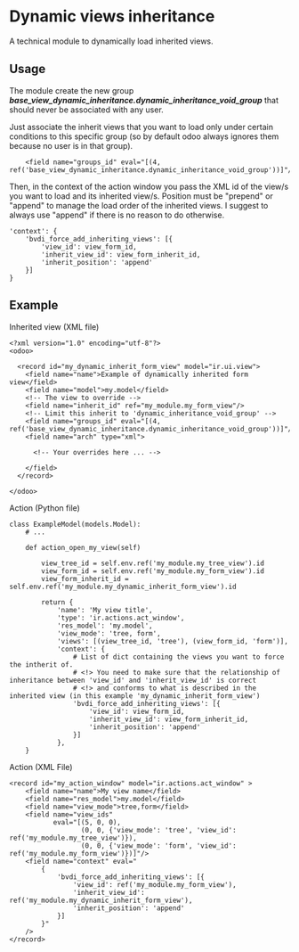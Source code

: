 # Dynamic views inheritance

A technical module to dynamically load inherited views.


## Usage

The module create the new group ***base_view_dynamic_inheritance.dynamic_inheritance_void_group*** that should never be associated with any user.

Just associate the inherit views that you want to load only under certain conditions to this specific group (so by default odoo always ignores them because no user is in that group).

        <field name="groups_id" eval="[(4, ref('base_view_dynamic_inheritance.dynamic_inheritance_void_group'))]"/>

Then, in the context of the action window you pass the XML id of the view/s you want to load and its inherited view/s.
Position must be "prepend" or "append" to manage the load order of the inherited views. I suggest to always use "append" if there is no reason to do otherwise.

    'context': {
        'bvdi_force_add_inheriting_views': [{
            'view_id': view_form_id,
            'inherit_view_id': view_form_inherit_id,
            'inherit_position': 'append'
        }]
    }

## Example

Inherited view (XML file)

    <?xml version="1.0" encoding="utf-8"?> 
    <odoo> 

      <record id="my_dynamic_inherit_form_view" model="ir.ui.view">
        <field name="name">Example of dynamically inherited form view</field>
        <field name="model">my.model</field>
        <!-- The view to override -->
        <field name="inherit_id" ref="my_module.my_form_view"/>
        <!-- Limit this inherit to 'dynamic_inheritance_void_group' -->
        <field name="groups_id" eval="[(4, ref('base_view_dynamic_inheritance.dynamic_inheritance_void_group'))]"/>
        <field name="arch" type="xml">

          <!-- Your overrides here ... -->

        </field>
      </record>

    </odoo> 

Action (Python file)

    class ExampleModel(models.Model):
        # ...
        
        def action_open_my_view(self)

            view_tree_id = self.env.ref('my_module.my_tree_view').id
            view_form_id = self.env.ref('my_module.my_form_view').id
            view_form_inherit_id = self.env.ref('my_module.my_dynamic_inherit_form_view').id

            return {
	            'name': 'My view title',
	            'type': 'ir.actions.act_window',
	            'res_model': 'my.model',
	            'view_mode': 'tree, form',
	            'views': [(view_tree_id, 'tree'), (view_form_id, 'form')],
	            'context': {
	                # List of dict containing the views you want to force the intherit of.
	                # <!> You need to make sure that the relationship of inheritance between 'view_id' and 'inherit_view_id' is correct
	                # <!> and conforms to what is described in the inherited view (in this example 'my_dynamic_inherit_form_view')
	                'bvdi_force_add_inheriting_views': [{
	                    'view_id': view_form_id,
	                    'inherit_view_id': view_form_inherit_id,
	                    'inherit_position': 'append'
	                }]
	            },
		}

Action (XML File)

    <record id="my_action_window" model="ir.actions.act_window" >
        <field name="name">My view name</field>
        <field name="res_model">my.model</field>
        <field name="view_mode">tree,form</field>
        <field name="view_ids"
               eval="[(5, 0, 0),
                      (0, 0, {'view_mode': 'tree', 'view_id': ref('my_module.my_tree_view')}),
                      (0, 0, {'view_mode': 'form', 'view_id': ref('my_module.my_form_view')})]"/>
        <field name="context" eval="
            {
                'bvdi_force_add_inheriting_views': [{
                    'view_id': ref('my_module.my_form_view'),
                    'inherit_view_id': ref('my_module.my_dynamic_inherit_form_view'),
                    'inherit_position': 'append'
                }]
            }"
        />
    </record>

